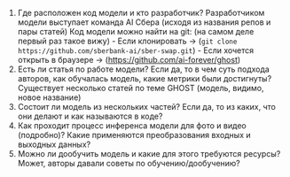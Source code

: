 1. Где расположен код модели и кто разработчик?
    Разработчиком модели выступает команда AI Сбера (исходя из названия репов и пары статей)
    Код модели можно найти на git: (на самом деле первый раз такое вижу)
        - Если клонировать -> (`git clone https://github.com/sberbank-ai/sber-swap.git`)
        - Если хочется открыть в браузере -> (https://github.com/ai-forever/ghost)
2. Есть ли статья по работе модели? Если да, то в чем суть подхода авторов, как обучалась модель, какие метрики были достигнуты?
    Существует несколько статей по теме GHOST (модель, видимо, новое название)
3. Состоит ли модель из нескольких частей? Если да, то из каких, что они делают и как называются в коде?
4. Как проходит процесс инференса модели для фото и видео (подробно)? Какие применяются преобразования входных и выходных данных?
5. Можно ли дообучить модель и какие для этого требуются ресурсы? Может, авторы давали советы по обучению/дообучению? 

